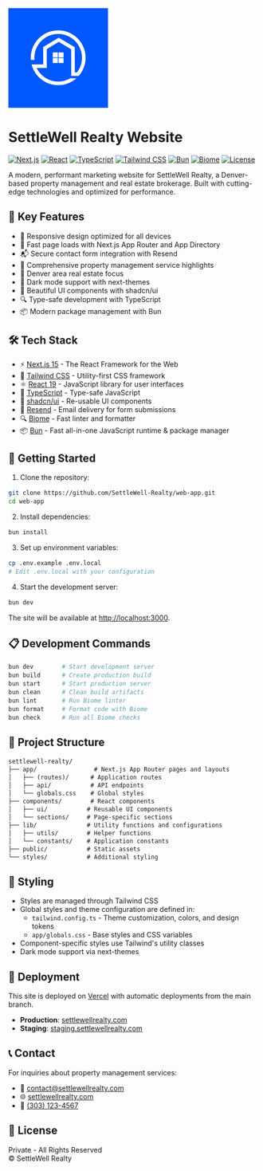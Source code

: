 <img src="public/SettleWell-Realty-Logo.svg" alt="SettleWell Realty Logo" width="200"/>

# SettleWell Realty Website

[![Next.js](https://img.shields.io/badge/Next.js-15.1.3-black?style=flat&logo=next.js)](https://nextjs.org)
[![React](https://img.shields.io/badge/React-19.0.0-blue?style=flat&logo=react)](https://react.dev)
[![TypeScript](https://img.shields.io/badge/TypeScript-5.7.3-blue?style=flat&logo=typescript)](https://www.typescriptlang.org)
[![Tailwind CSS](https://img.shields.io/badge/Tailwind_CSS-3.4.17-38B2AC?style=flat&logo=tailwind-css)](https://tailwindcss.com)
[![Bun](https://img.shields.io/badge/Bun-Runtime-black?style=flat&logo=bun)](https://bun.sh)
[![Biome](https://img.shields.io/badge/Biome-1.9.4-green?style=flat)](https://biomejs.dev)
[![License](https://img.shields.io/badge/License-Private-red?style=flat)](#license)

A modern, performant marketing website for SettleWell Realty, a Denver-based property management and real estate brokerage. Built with cutting-edge technologies and optimized for performance.

## 🌟 Key Features

- 📱 Responsive design optimized for all devices
- 🚀 Fast page loads with Next.js App Router and App Directory
- 📬 Secure contact form integration with Resend
- 🎯 Comprehensive property management service highlights
- 📍 Denver area real estate focus
- 🌙 Dark mode support with next-themes
- 🎨 Beautiful UI components with shadcn/ui
- 🔍 Type-safe development with TypeScript
- 📦 Modern package management with Bun

## 🛠️ Tech Stack

- ⚡️ [Next.js 15](https://nextjs.org) - The React Framework for the Web
- 🎨 [Tailwind CSS](https://tailwindcss.com) - Utility-first CSS framework
- ⚛️ [React 19](https://react.dev) - JavaScript library for user interfaces
- 🎯 [TypeScript](https://www.typescriptlang.org/) - Type-safe JavaScript
- 🎪 [shadcn/ui](https://ui.shadcn.com/) - Re-usable UI components
- 📧 [Resend](https://resend.com) - Email delivery for form submissions
- 🔍 [Biome](https://biomejs.dev/) - Fast linter and formatter
- 📦 [Bun](https://bun.sh) - Fast all-in-one JavaScript runtime & package manager

## 🚀 Getting Started

1. Clone the repository:
```bash
git clone https://github.com/SettleWell-Realty/web-app.git
cd web-app
```

2. Install dependencies:
```bash
bun install
```

3. Set up environment variables:
```bash
cp .env.example .env.local
# Edit .env.local with your configuration
```

4. Start the development server:
```bash
bun dev
```

The site will be available at [http://localhost:3000](http://localhost:3000).

## 📋 Development Commands

```bash
bun dev        # Start development server
bun build      # Create production build
bun start      # Start production server
bun clean      # Clean build artifacts
bun lint       # Run Biome linter
bun format     # Format code with Biome
bun check      # Run all Biome checks
```

## 📁 Project Structure

```
settlewell-realty/
├── app/                # Next.js App Router pages and layouts
│   ├── (routes)/      # Application routes
│   ├── api/           # API endpoints
│   └── globals.css    # Global styles
├── components/        # React components
│   ├── ui/           # Reusable UI components
│   └── sections/     # Page-specific sections
├── lib/              # Utility functions and configurations
│   ├── utils/        # Helper functions
│   └── constants/    # Application constants
├── public/           # Static assets
└── styles/           # Additional styling
```

## 💅 Styling

- Styles are managed through Tailwind CSS
- Global styles and theme configuration are defined in:
  - `tailwind.config.ts` - Theme customization, colors, and design tokens
  - `app/globals.css` - Base styles and CSS variables
- Component-specific styles use Tailwind's utility classes
- Dark mode support via next-themes

## 🚀 Deployment

This site is deployed on [Vercel](https://vercel.com) with automatic deployments from the main branch.

- **Production**: [settlewellrealty.com](https://settlewellrealty.com)
- **Staging**: [staging.settlewellrealty.com](https://staging.settlewellrealty.com)

## 📞 Contact

For inquiries about property management services:
- 📧 [contact@settlewellrealty.com](mailto:contact@settlewellrealty.com)
- 🌐 [settlewellrealty.com](https://settlewellrealty.com)
- 📱 [(303) 123-4567](tel:+13031234567)

## 📄 License

Private - All Rights Reserved  
© SettleWell Realty 
